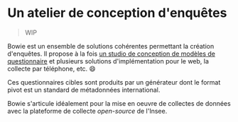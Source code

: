 # Un atelier de conception d'enquêtes

> WIP

Bowie est un ensemble de solutions cohérentes permettant la création d'enquêtes. Il propose à la fois [un studio de conception de modèles de questionnaire](/pogues) et plusieurs solutions d'implémentation pour le web, la collecte par téléphone, etc. :smile:

Ces questionnaires cibles sont produits par un générateur dont le format pivot est un standard de métadonnées international.

Bowie s'articule idéalement pour la mise en oeuvre de collectes de données avec la plateforme de collecte _open-source_ de l'Insee.